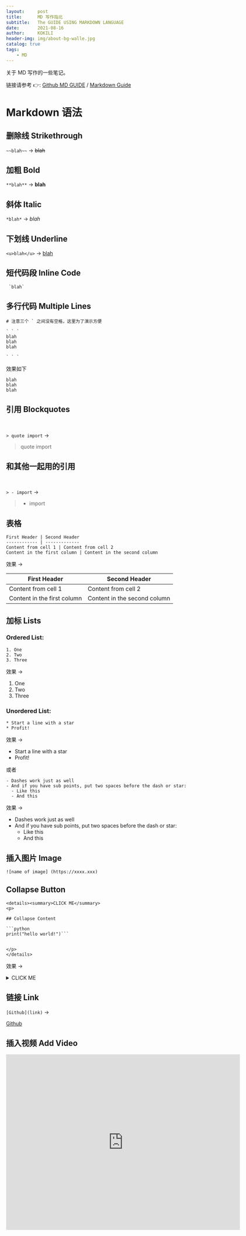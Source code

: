 ```yaml
---
layout:     post
title:      MD 写作指北
subtitle:   The GUIDE USING MARKDOWN LANGUAGE
date:       2021-08-16
author:     KOKILI
header-img: img/about-bg-walle.jpg
catalog: true
tags:
    - MD
---
```


关于 MD 写作的一些笔记。

链接请参考 👉: [Github MD GUIDE](https://guides.github.com/features/mastering-markdown/) / [Markdown Guide](https://www.markdownguide.org/basic-syntax/)

# Markdown 语法

## 删除线 Strikethrough
`~~blah~~` -> ~~blah~~

## 加粗 Bold
`**blah**` -> **blah**

## 斜体 Italic

`*blah*` -> *blah*

## 下划线 Underline

`<u>blah</u>` -> <u>blah</u>

## 短代码段 Inline Code
```
 `blah`
```

## 多行代码 Multiple Lines
```
# 注意三个 ` 之间没有空格，这里为了演示方便

` ` `
blah
blah
blah

` ` `
```
效果如下

```
blah
blah
blah
```
## 引用 Blockquotes
<br>

`> quote import`  ->
> quote import

## 和其他一起用的引用
<br>

`> - import` ->
> - import




## 表格

```
First Header | Second Header
------------ | -------------
Content from cell 1 | Content from cell 2
Content in the first column | Content in the second column
```

效果 ->

First Header | Second Header
------------ | -------------
Content from cell 1 | Content from cell 2
Content in the first column | Content in the second column

## 加标 Lists
### Ordered List:
```
1. One
2. Two
3. Three
```
效果 ->

1. One
2. Two
3. Three

### Unordered List:

```
* Start a line with a star
* Profit!
```
效果 ->

* Start a line with a star
* Profit!

或者

```
- Dashes work just as well
- And if you have sub points, put two spaces before the dash or star:
  - Like this
  - And this
```

效果 ->

- Dashes work just as well
- And if you have sub points, put two spaces before the dash or star:
  - Like this
  - And this

## 插入图片 Image

`![name of image] (https://xxxx.xxx)`

## Collapse Button
```
<details><summary>CLICK ME</summary>
<p>

## Collapse Content

```python
print("hello world!")```


</p>
</details>
 ```

效果 ->

<details><summary>CLICK ME</summary>
<p>

## Collapse Content

```python
print("hello world!")
```

</p>
</details>


## 链接 Link
`[Github](link)` ->

[Github](link)

## 插入视频 Add Video

<iframe
    width="640"
    height="480"
    src="https://www.youtube.com/embed/UmX4kyB2wfg"
    frameborder="0"
    allow="autoplay; encrypted-media"
    allowfullscreen
>
</iframe>
